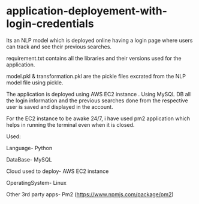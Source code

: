 # application-deployement-with-login-credentials
Its an NLP model which is deployed online having a login page where users can track and see their previous searches.

requirement.txt contains all the libraries and their versions used for the application.

model.pkl & transformation.pkl are the pickle files excrated from the NLP model file using pickle.

The application is deployed using AWS EC2 instance .
Using MySQL DB all the login information and the previous searches done from the respective user is saved and displayed in the account.

For the EC2 instance to be awake 24/7, i have used pm2 application which helps in running the terminal even when it is closed.

Used:

Language- Python

DataBase- MySQL

Cloud used to deploy- AWS EC2 instance

OperatingSystem- Linux 

Other 3rd party apps- Pm2 (https://www.npmjs.com/package/pm2)



